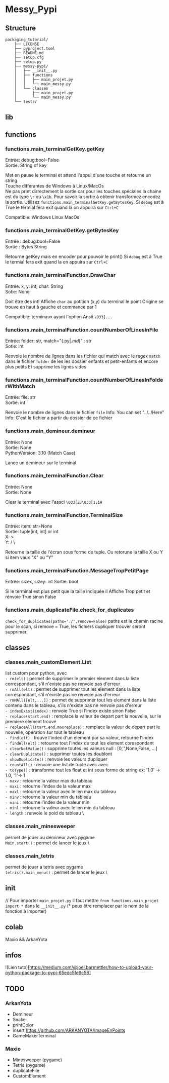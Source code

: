 # Messy_Pypi

## Structure
```
packaging_tutorial/
	├── LICENSE
	├── pyproject.toml
	├── README.md
	├── setup.cfg
	├── setup.py
	├── messy-pypi/
	│   ├── __init__.py
	│	├── functions
	│	│	├── main_projet.py
	│	│	└── main_messy.py
	│	└── classes
	│		├── main_projet.py
	│		└── main_messy.py
	└── tests/
```

## lib

## functions

### functions.main_terminalGetKey.**getKey**

Entrée: debug:bool=False \
Sortie: String of key

Met en pause le terminal et attend l'appui d'une touche et retourne un string. \
Touche differantes de Windows à Linux/MacOs \
Ne pas print dirrectement la sortie car pour les touches spéciales la chaine est du type `\r` ou `\x1b`. Pour savoir la sortie à obtenir transformez encodez la sortie. Utilisez `functions.main_terminalGetKey.getBytesKey`.
Si `debug` est à True le termial fera exit quand la on appuira sur `Ctrl+C` 

Compatible: Windows Linux MacOs

### functions.main_terminalGetKey.**getBytesKey**

Entrée : debug:bool=False \
Sortie : Bytes String 

Retourne getKey mais en encoder pour pouvoir le print()
Si `debug` est à True le termial fera exit quand la on appuira sur `Ctrl+C` 

### functions.main_terminalFunction.**DrawChar**
Entrée: x, y: int; char: String \
Sotie: None

Doit être des int!
Affiche `char` au potition (x,y) du terminal
le point Origine se trouve en haut à gauche et commance par 1 

Compatible: terminaux ayant l'option Ansii `\033[...`

### functions.main_terminalFunction.**countNumberOfLinesInFile**
Entrée: folder: str, match="(.py$|.md$)" : str \
Sotie: int

Renvoie le nombre de lignes dans les fichier qui match avec le regex `match` dans le fichier `folder` de les les dossier enfants et petit-enfants et encore plus petits
Et supprime les lignes vides

### functions.main_terminalFunction.**countNumberOfLinesInFolderWithMatch**
Entrée: file: str \
Sortie: int

Renvoie le nombre de lignes dans le fichier `file`
Info: You can set "../../Here"
Info: C'est le fichier a partir du dossier de ce fichier


### functions.main_demineur.**demineur**
Entrée: None \
Sortie: None \
PythonVersion: 3.10 (Match Case) 

Lance un demineur sur le terminal

### functions.main_terminalFunction.**Clear**
Entrée: None \
Sortie: None 

Clear le terminal avec l'assci `\033[2J\033[1;1H`



### functions.main_terminalFunction.**TerminalSize**
Entrée: item: str=None \
Sortie: tuple[int, int] or int \
X: > \
Y: \/ \

Retourne la taille de l'écran sous forme de tuple.
Ou retorune la taille X ou Y si item vaux "X" ou "Y"

### functions.main_terminalFunction.**MessageTropPetitPage**
Entrée: sizex, sizey: int
Sortie: bool

Si le terminal est plus petit que la taille indiquée il Affiche Trop petit et rénvoie True sinon False

### functions.main_duplicateFile.**check_for_duplicates**
`check_for_duplicates(paths='./',remove=False)`
paths est le chemin racine pour le scan, si remove = True, les fichiers dupliquer trouver seront supprimer.

## classes

### classes.main_customElement.List
list custom pour python, avec \
	`- rm(elt)` : permet de supprimer le premier element dans la liste correspondant, s'il n'existe pas ne renvoie pas d'erreur \
	`- rmAll(elt)` : permet de supprimer tout les element dans la liste correspondant, s'il n'existe pas ne renvoie pas d'erreur \
	`- rmMAll([elt,...])` : permet de supprimer tout les element dans la liste contenu dans le tableau, s'ils n'existe pas ne renvoie pas d'erreur \
	`- indexExist(index)` : renvoie True si l'index existe sinon False \
	`- replace(start,end)` : remplace la valeur de depart part la nouvelle, sur le premiere element trouvé \
	`- replaceAll(start,end,maxreplace)` : remplace la valeur de depart part le nouvelle, opération sur tout le tableau \
	`- find(elt)` : trouve l'index d'un element par sa valeur, retourne l'index \
	`- findAll(elt)` : retourne tout l'index de tout les element corespondant \
	`- clearNotValue()` : supprime toutes les valeurs null : [0,'',None,False, ...] \
	`- clearDuplicate()` : supprimer toutes les doublont \
	`- showDuplicate()` : renvoie les valeurs dupliquer \
	`- countAll()` : renvoie une list de tuple avec avec  \
	`- toType()` : transforme tout les float et int sous forme de string ex: '1.0' -> 1.0, '1'-> 1  \
	`- maxv` : retourne la valeur max du tableau \
	`- maxi` : retourne l'index de la valeur max \
	`- maxl` : retourne la valeur avec le len max du tableau \
	`- minv` : retourne la valeur min du tableau \
	`- mini` : retourne l'index de la valeur min \
	`- minl` : retourne la valeur avec le len min du tableau \
	`- length` : renvoie le poid du tableau \


### classes.main_minesweeper
permet de jouer au démineur avec pygame \
	`Main.start()` : permet de lancer le jeux \

### classes.main_tetris
permet de jouer a tetris avec pygame \
	`tetris().main_menu()` : permet de lancer le jeux \

## init
// Pour importer `main_projet.py` il faut mettre `from functions.main_projet import *` dans le `__init__.py` (* peux être remplacer par le nom de la fonction à importer) 

## colab
Maxio && ArkanYota

## infos
!(Lien tuto)[https://medium.com/@joel.barmettler/how-to-upload-your-python-package-to-pypi-65edc5fe9c56]

## TODO

### ArkanYota
- Demineur
- Snake
- printColor
- insert https://github.com/ARKANYOTA/ImageEnPoints
- GameMakerTerminal

### Maxio
- Minesweeper (pygame)
- Tetris (pygame)
- duplicateFile	
- CustomElement

